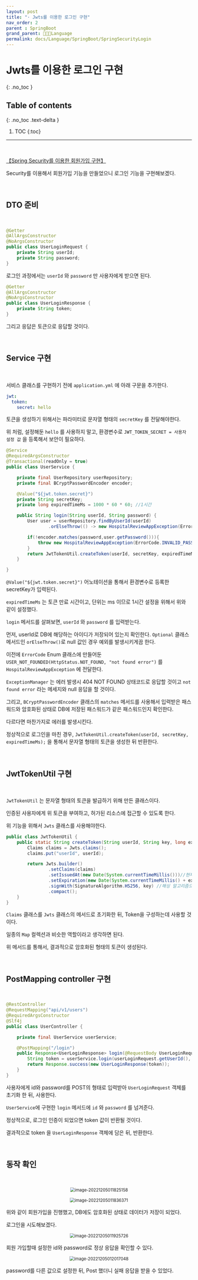 ```yaml
---
layout: post
title: "· Jwts를 이용한 로그인 구현"
nav_order: 2
parent : SpringBoot
grand_parent: 👩🏻‍💻Language
permalink: docs/Language/SpringBoot/SpringSecurityLogin
---
```


# Jwts를 이용한 로그인 구현
{: .no_toc }

## Table of contents
{: .no_toc .text-delta }

1. TOC
{:toc}

---


<br>

[【Spring Security를 이용한 회원가입 구현】](https://inkyu-yoon.github.io/docs/Language/SpringBoot/SpringSecurityJoin)

Security를 이용해서 회원가입 기능을 만들었으니 로그인 기능을 구현해보겠다.

<br>

## DTO 준비

<br>

```java
@Getter
@AllArgsConstructor
@NoArgsConstructor
public class UserLoginRequest {
    private String userId;
    private String password;
}
```

로그인 과정에서는 `userId` 와 `password` 만 사용자에게 받으면 된다.

```java
@Getter
@AllArgsConstructor
@NoArgsConstructor
public class UserLoginResponse {
    private String token;
}
```

그리고 응답은 토큰으로 응답할 것이다.



<br>

## Service 구현
<br>

서비스 클래스를 구현하기 전에 `application.yml` 에 아래 구문을 추가한다.

```yaml
jwt:
  token:
    secret: hello
```

토큰을 생성하기 위해서는 파라미터로 문자열 형태의 `secretKey` 를 전달해야한다.

위 처럼, 설정해둔 `hello` 를 사용하지 말고, 환경변수로 `JWT_TOKEN_SECRET = 사용자 설정 값` 을 등록해서 보안이 필요하다.

```java
@Service
@RequiredArgsConstructor
@Transactional(readOnly = true)
public class UserService {

    private final UserRepository userRepository;
    private final BCryptPasswordEncoder encoder;

    @Value("${jwt.token.secret}")
    private String secretKey;
    private long expiredTimeMs = 1000 * 60 * 60; //1시간

    public String login(String userId, String password) {
        User user = userRepository.findByUserId(userId)
                .orElseThrow(() -> new HospitalReviewAppException(ErrorCode.USER_NOT_FOUNDED, String.format("%s는 가입된 적이 없습니다.", userId)));

        if(!encoder.matches(password,user.getPassword())){
            throw new HospitalReviewAppException(ErrorCode.INVALID_PASSWORD, String.format("userName 또는 password가 잘 못 되었습니다."));
        }
        return JwtTokenUtil.createToken(userId, secretKey, expiredTimeMs);
    }

}

```



`@Value("${jwt.token.secret}")` 어노테이션을 통해서 환경변수로 등록한 secretKey가 입력된다.

`expiredTimeMs` 는 토큰 만료 시간이고, 단위는 ms 이므로 1시간 설정을 위해서 위와 같이 설정했다.



`login` 메서드를 살펴보면, `userId` 와 `password` 를 입력받는다.

먼저, userId로 DB에 해당하는 아이디가 저장되어 있는지 확인한다. `Optional` 클래스 메서드인 `orElseThrow()`로 null 값인 경우 예외를 발생시키게끔 한다.

이전에 `ErrorCode` Enum 클래스에 만들어둔  `USER_NOT_FOUNDED(HttpStatus.NOT_FOUND, "not found error")` 를 `HospitalReviewAppException` 에 전달한다.

`ExceptionManager` 는 에러 발생시 404 NOT FOUND 상태코드로 응답할 것이고  `not found error` 라는 메세지와 null 응답을 할 것이다.

그리고, `BCryptPasswordEncoder` 클래스의 `matches` 메서드를 사용해서 입력받은 패스워드와 암호화된 상태로 DB에 저장된 패스워드가 같은 패스워드인지 확인한다.

다르다면 마찬가지로 에러를 발생시킨다.

정상적으로 로그인을 마친 경우, `JwtTokenUtil.createToken(userId, secretKey, expiredTimeMs);` 을 통해서 문자열 형태의 토큰을 생성한 뒤 반환한다.

<br>

## JwtTokenUtil 구현

<br>

`JwtTokenUtil` 는 문자열 형태의 토큰을 발급하기 위해 만든 클래스이다.

인증된 사용자에게 위 토큰을 부여하고, 허가된 리소스에 접근할 수 있도록 한다.

위 기능을 위해서 `Jwts` 클래스를 사용해야한다.


```java
public class JwtTokenUtil {
    public static String createToken(String userId, String key, long expireTimeMs) {
        Claims claims = Jwts.claims();
        claims.put("userId", userId);

        return Jwts.builder()
                .setClaims(claims)
                .setIssuedAt(new Date(System.currentTimeMillis()))//현재시간
                .setExpiration(new Date(System.currentTimeMillis() + expireTimeMs))//현재시간 + 종료시간 = 만료 시간
                .signWith(SignatureAlgorithm.HS256, key) //해싱 알고리즘으로 입력받은 키를 암호화
                .compact();
    }
}
```



`Claims` 클래스를 `Jwts` 클래스의 메서드로 초기화한 뒤, Token을 구성하는데 사용할 것이다.

일종의 `Map` 컬렉션과 비슷한 역할이라고 생각하면 된다.

위 메서드를 통해서, 결과적으로 암호화된 형태의 토큰이 생성된다.

<br>

## PostMapping controller 구현

<br>

```java
@RestController
@RequestMapping("api/v1/users")
@RequiredArgsConstructor
@Slf4j
public class UserController {

    private final UserService userService;

    @PostMapping("/login")
    public Response<UserLoginResponse> login(@RequestBody UserLoginRequest userLoginRequest) {
        String token = userService.login(userLoginRequest.getUserId(), userLoginRequest.getPassword());
        return Response.success(new UserLoginResponse(token));
    }
}
```

사용자에게 id와 password를 POST의 형태로 입력받아 `UserLoginRequest` 객체를 초기화 한 뒤, 사용한다.

`UserService`에 구현한 `login` 메서드에 `id` 와 `password` 를 넘겨준다.

정상적으로, 로그인 인증이 되었으면 token 값이 반환될 것이다.

결과적으로 token 을 `UserLoginResponse` 객체에 담은 뒤, 반환한다.

<br>

## 동작 확인

<br>

<p align="center">
<img src="https://raw.githubusercontent.com/buinq/imageServer/main/img/image-20221205011825158.png" alt="image-20221205011825158" style="zoom:80%;" />
</p>

<p align="center">
<img src="https://raw.githubusercontent.com/buinq/imageServer/main/img/image-20221205011836371.png" alt="image-20221205011836371" style="zoom:80%;" />
</p>

위와 같이 회원가입을 진행했고, DB에도 암호화된 상태로 데이터가 저장이 되었다.

로그인을 시도해보겠다.

<p align="center">
<img src="https://raw.githubusercontent.com/buinq/imageServer/main/img/image-20221205011925726.png" alt="image-20221205011925726" style="zoom:80%;" />
</p>

회원 가입할때 설정한 id와 password로 정상 응답을 확인할 수 있다.

<p align="center">
<img src="https://raw.githubusercontent.com/buinq/imageServer/main/img/image-20221205012017048.png" alt="image-20221205012017048" style="zoom:80%;" />
</p>

password를 다른 값으로 설정한 뒤, Post 했더니 실패 응답을 받을 수 있었다.